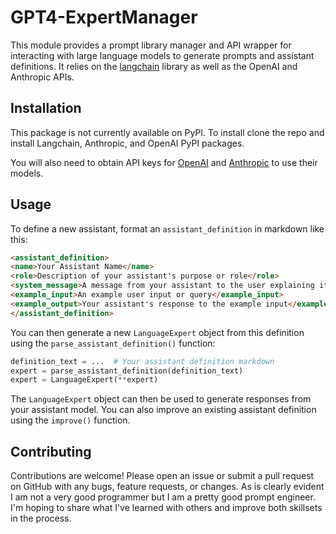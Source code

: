 # GPT4-ExpertManager


This module provides a prompt library manager and API wrapper for interacting with large language models to generate prompts and assistant definitions. It relies on the [langchain](https://github.com/hwchase17/langchain) library as well as the OpenAI and Anthropic APIs.

## Installation
This package is not currently available on PyPI. To install clone the repo and install Langchain, Anthropic, and OpenAI PyPI packages.

You will also need to obtain API keys for [OpenAI](https://openai.com/product) and [Anthropic](https://www.anthropic.com/product) to use their models.

## Usage
To define a new assistant, format an `assistant_definition` in markdown like this:
```markdown
<assistant_definition>
<name>Your Assistant Name</name> 
<role>Description of your assistant's purpose or role</role>
<system_message>A message from your assistant to the user explaining its purpose</system_message>
<example_input>An example user input or query</example_input>  
<example_output>Your assistant's response to the example input</example_output>
</assistant_definition> 
```

You can then generate a new `LanguageExpert` object from this definition using the `parse_assistant_definition()` function:
```python
definition_text = ...  # Your assistant definition markdown
expert = parse_assistant_definition(definition_text)
expert = LanguageExpert(**expert)
```

The `LanguageExpert` object can then be used to generate responses from your assistant model. You can also improve an existing assistant definition using the `improve()` function.

## Contributing
Contributions are welcome! Please open an issue or submit a pull request on GitHub with any bugs, feature requests, or changes. As is clearly evident I am not a very good programmer but I am a pretty good prompt engineer. I'm hoping to share what I've learned with others and improve both skillsets in the process.

